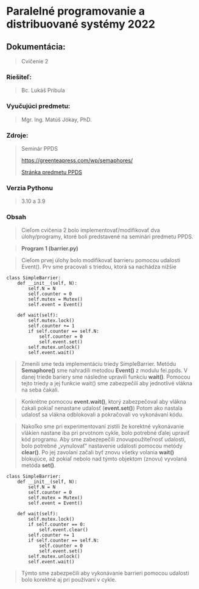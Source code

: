 # Paralelné programovanie a distribuované systémy 2022
## Dokumentácia:
> Cvičenie 2

### Riešiteľ: 
> Bc. Lukáš Pribula

### Vyučujúci predmetu: 
> Mgr. Ing. Matúš Jókay, PhD.

### Zdroje: 
> Seminár PPDS 
> 
>https://greenteapress.com/wp/semaphores/
> 
> [Stránka predmetu PPDS](https://uim.fei.stuba.sk/predmet/i-ppds/)
### Verzia Pythonu
> 3.10 a 3.9
### Obsah
>Cieľom cvičenia 2 bolo implementovať/modifikovať dva úlohy/programy, ktoré boli predstavené na seminári predmetu PPDS.

> **Program 1 (barrier.py)**

>Cieľom prvej úlohy bolo modifikovať barrieru pomocou udalosti Event(). 
Prv sme pracovali s triedou, ktorá sa nachádza nižšie
````
class SimpleBarrier:
    def __init__(self, N):
        self.N = N
        self.counter = 0
        self.mutex = Mutex()
        self.event = Event()

    def wait(self):
        self.mutex.lock()
        self.counter += 1
        if self.counter == self.N:
            self.counter = 0
            self.event.set()
        self.mutex.unlock()
        self.event.wait()
````
>Zmenili sme teda implementáciu triedy SimpleBarrier. Metódu **Semaphore()** sme nahradili metodou **Event()**
z modulu fei.ppds. V danej triede bariery sme následne upravili funkciu **wait()**. Pomocou tejto triedy
a jej funkcie wait() sme zabezpečili aby jednotlivé vlákna na seba čakali. 

>Konkrétne pomocou **event.wait()**, ktorý zabezpečoval aby vlákna čakali pokiaľ nenastane udalosť (**event.set()**)
Potom ako nastala udalosť sa vlákna odblokovali a pokračovali vo vykonávaní kódu. 

>Nakoľko sme pri experimentovaní zistili že korektné vykonávanie vlákien nastane iba pri prvotnom cykle, 
bolo potrebné ďalej upraviť kód programu. Aby sme zabezepečili znovupoužiteľnosť udalosti, bolo 
potrebné „vynulovať“ nastavenie udalosti pomocou metódy **clear()**. Po jej zavolaní začali
byť znovu všetky volania **wait()** blokujúce, až pokiaľ nebolo nad týmto objektom (znovu) vyvolaná metóda **set()**.
````
class SimpleBarrier:
    def __init__(self, N):
        self.N = N
        self.counter = 0
        self.mutex = Mutex()
        self.event = Event()

    def wait(self):
        self.mutex.lock()
        if self.counter == 0:
            self.event.clear()
        self.counter += 1
        if self.counter == self.N:
            self.counter = 0
            self.event.set()
        self.mutex.unlock()
        self.event.wait()

````
>Týmto sme zabezpečili aby vykonávanie barrieri pomocou udalosti bolo korektné aj pri používaní v cykle.
